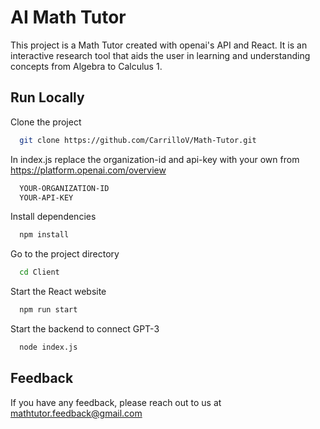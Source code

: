 
# AI Math Tutor

This project is a Math Tutor created with openai's API and React. It is an interactive research tool that aids the user in learning and understanding concepts from Algebra to Calculus 1. 


## Run Locally

Clone the project

```bash
  git clone https://github.com/CarrilloV/Math-Tutor.git
```

In index.js replace the organization-id and api-key with your own from https://platform.openai.com/overview
```bash
  YOUR-ORGANIZATION-ID
  YOUR-API-KEY
```

Install dependencies

```bash
  npm install
```

Go to the project directory

```bash
  cd Client
```

Start the React website

```bash
  npm run start
```

Start the backend to connect GPT-3

```bash
  node index.js
```



## Feedback

If you have any feedback, please reach out to us at mathtutor.feedback@gmail.com

